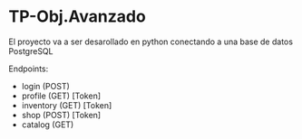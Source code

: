 # TP-Obj.Avanzado

El proyecto va a ser desarollado en python conectando a una base de datos PostgreSQL

Endpoints:
* login (POST)
* profile (GET) [Token]
* inventory (GET) [Token]
* shop (POST) [Token]
* catalog (GET)
